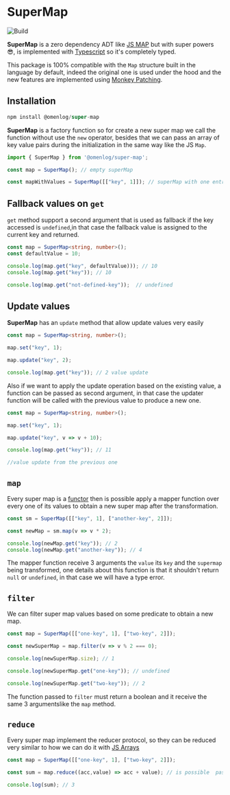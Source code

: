 # SuperMap

![Build](https://github.com/omenlog/super-map/actions/workflows/pull-request.yml/badge.svg)

__SuperMap__ is a zero dependency ADT like [JS MAP](https://developer.mozilla.org/es/docs/Web/JavaScript/Reference/Global_Objects/Map) but with super powers 😎, is implemented with [Typescript](https://www.typescriptlang.org/docs/handbook/tsconfig-json.html) so it's completely typed.

This package is 100% compatible with the `Map` structure built in the language by default, indeed the original one is used under the hood and the new features are implemented using [Monkey Patching](https://www.audero.it/blog/2016/12/05/monkey-patching-javascript/).


## Installation

```ts
npm install @omenlog/super-map
```

__SuperMap__ is a factory function so for create a new super map we call the function without use the `new` operator, besides that we can pass an array of key value pairs during the initialization in the same way like the JS `Map`. 

```ts
import { SuperMap } from '@omenlog/super-map';

const map = SuperMap(); // empty superMap

const mapWithValues = SuperMap([["key", 1]]); // superMap with one entry 
```

## Fallback values on `get`

`get` method support a second argument that is used as fallback if the key accessed is `undefined`,in that case the fallback value is assigned to the current key and returned.

```ts
const map = SuperMap<string, number>();
const defaultValue = 10;

console.log(map.get("key", defaultValue))); // 10
console.log(map.get("key")); // 10

console.log(map.get("not-defined-key"));  // undefined
```

## Update values

__SuperMap__ has an `update` method that allow update values very easily

```ts
const map = SuperMap<string, number>();

map.set("key", 1);

map.update("key", 2);

console.log(map.get("key")); // 2 value update
```

Also if we want to apply the update operation based on the existing value, a function can be passed as second argument, in that case the updater function will be called with the previous value to produce a new one.

```ts
const map = SuperMap<string, number>();

map.set("key", 1);

map.update("key", v => v + 10);

console.log(map.get("key")); // 11

//value update from the previous one
```

## `map`

Every super map is a [functor](https://hackernoon.com/functors-in-javascript-20a647b8f39f) then is possible apply a mapper function over every one of its values to obtain a new super map after the transformation.

```ts
const sm = SuperMap([["key", 1], ["another-key", 2]]);

const newMap = sm.map(v => v * 2);

console.log(newMap.get("key")); // 2
console.log(newMap.get("another-key")); // 4
```

The mapper function receive 3 arguments the `value` its `key` and the `supermap` being transformed, one details about this function is that it shouldn't return `null` or `undefined`, in that case we will have a type error.

## `filter`

We can filter super map values based on some predicate to obtain a new map.

```ts
const map = SuperMap([["one-key", 1], ["two-key", 2]]);

const newSuperMap = map.filter(v => v % 2 === 0);

console.log(newSuperMap.size); // 1

console.log(newSuperMap.get("one-key")); // undefined

console.log(newSuperMap.get("two-key")); // 2
```

The function passed to `filter` must return a boolean and it receive the same 3 argumentslike the `map`  method.

## `reduce`

Every super map implement the reducer protocol, so they can be reduced very similar to how we can do it with [JS Arrays](https://developer.mozilla.org/es/docs/Web/JavaScript/Reference/Global_Objects/Array/Reduce)

```ts
const map = SuperMap([["one-key", 1], ["two-key", 2]]);

const sum = map.reduce((acc,value) => acc + value); // is possible  pass an initial value as second argument

console.log(sum); // 3
```